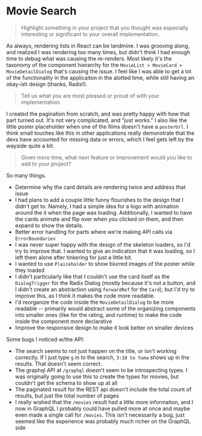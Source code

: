 # Movie Search

> Highlight something in your project that you thought was especially interesting or significant to your overall implementation.

As always, rendering lists in React can be landmine. I was grooving along, and realized I was rendering too many times, but didn't think I had enough time to debug what was causing the re-renders. Most likely it's the taxonomy of the component hierarchy for the `MovieList > MovieCard > MovieDetailDialog` that's causing the issue. I feel like I was able to get a lot of the functionality in the applicaiton in the alotted time, while still having an okay-ish design (thanks, Radix!).

> Tell us what you are most pleased or proud of with your implementation.

I created the pagination from scratch, and was pretty happy with how that part turned out. It's not very complicated, and "just works." I also like the little poster placeholder when one of the films doesn't have a `posterUrl`. I think small touches like this in other applications really demonstrate that the devs have accounted for missing data or errors, which I feel gets left by the wayside quite a bit.

> Given more time, what next feature or improvement would you like to add to your project?

So many things.

- Determine why the card details are rendering twice and address that issue
- I had plans to add a couple little funny flourishes to the design that I didn't get to. Namely, I had a simple idea for a logo with animation around the it when the page was loading. Additionally, I wanted to have the cards animate and flip over when you clicked on them, and then expand to show the details.
- Better error handling for parts where we're making API calls via `ErrorBoundaries`
- I was never super happy with the design of the skeleton loaders, so I'd try to improve that. I wanted to give an indication that it was loading, so I left them alone after tinkering for just a little bit.
- I wanted to use `Plaiceholder` to show blurred images of the poster while they loaded
- I didn't particularly like that I couldn't use the card itself as the `DialogTrigger` for the Radix Dialog (mostly because it's not a button, and I didn't create an abstraction using `forwardRef` for the `Card`), but I'd try to improve this, as I think it makes the code more readable.
- I'd reorganize the code inside the `MovieDetailDialog` to be more readable -- primarily would abstract some of the organizing components into smaller ones (like for the rating, and runtime) to make the code inside the component more declarative
- Improve the responsive design to make it look better on smaller devices

Some bugs I noticed w/the API:

- The search seems to not just happen on the title, or isn't working correctly. If I just type `g` in to the search, `3:10 to Yuma` shows up in the results. That doesn't seem correct.
- The graphql API at `/graphql` doesn't seem to be introspecting types. I was originally going to use this to create the types for movies, but couldn't get the schema to show up at all
- The paginated result for the REST api doesn't include the total count of results, but just the total number of pages
- I really wished that the `/movies` result had a little more information, and I now in GraphQL I probably could have pulled more at once and maybe even made a single call for `/movies`. This isn't necessarily a bug, just seemed like the experience was probably much richer on the GraphQL side